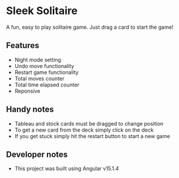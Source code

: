 # Sleek Solitaire

A fun, easy to play solitaire game. Just drag a card to start the game!

## Features
- Night mode setting
- Undo move functionality
- Restart game functionality
- Total moves counter
- Total time elapsed counter
- Reponsive

## Handy notes
- Tableau and stock cards must be dragged to change position
- To get a new card from the deck simply click on the deck
- If you get stuck simply hit the restart button to start a new game

## Developer notes
- This project was built using Angular v15.1.4
